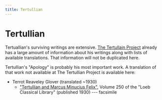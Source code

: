 ```yaml
---
title: Tertullian
---
```


# Tertullian

Tertuallian's surviving writings are extensive. [The Tertullain Project](http://www.tertullian.org/) already has a large amount of information about his writings along with lists of available translations. That information will not be duplicated here.

Tertullian's "Apology" is probably his most important work. A translation of that work not available at The Tertullian Project is available here:

* Terrot Reaveley Glover (translated ~1930)
  * ["Tertullian and Marcus Minucius Felix"](https://archive.org/details/L250TertullianApologyMarcusMinuciusFelixDeSpectaculisOctavius), Volume 250 of the "Loeb Classical Library" (published 1930) --- facsimile


